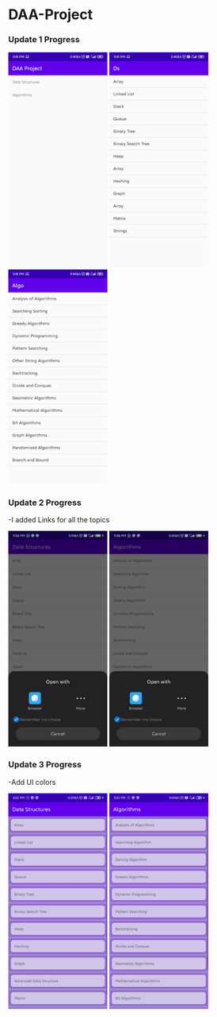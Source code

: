 # DAA-Project
### Update 1 Progress
<Img src="Images/front1.jpg" width=200 > <Img src="Images/ds1.jpg" width=200 > <Img src="Images/algo1.jpg" width=200 >

### Update 2 Progress
-I added Links for all the topics <br/>

<Img src="Images/ds2.jpg" width=200 > <Img src="Images/algo2.jpg" width=200 >
  
### Update 3 Progress
-Add UI colors <br/>

<Img src="Images/ds3.jpg" width=200 > <Img src="Images/algo3.jpg" width=200 >
